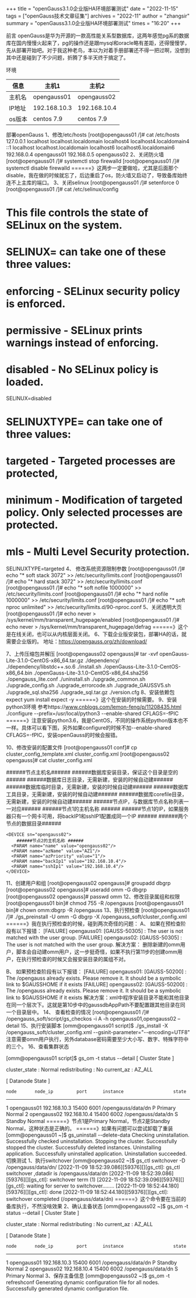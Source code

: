 +++
title = "openGauss3.1.0企业版HA环境部署测试"
date = "2022-11-15"
tags = ["openGauss技术文章征集"]
archives = "2022-11"
author = "zhangsir"
summary = "openGauss3.1.0企业版HA环境部署测试"
times = "16:20"
+++

前言
      openGauss是华为开源的一款高性能关系型数据库，这两年感觉pg系的数据库在国内慢慢火起来了，pg的操作还是跟mysql和oracle略有差距，还得慢慢学，先从部署开始吧。对于我这种老鸟，本以为对着手册部署还不得一把过啊，没想到其中还是碰到了不少问题，折腾了多半天终于搞定了。

环境

| 信息   | 主机1          | 主机2          |
|------|--------------|--------------|
| 主机名  | opengauss01  | opengauss02  |
| IP地址 | 192.168.10.3 | 192.168.10.4 |
| os版本 | centos 7.9   | centos 7.9   |



部署openGauss
1、修改/etc/hosts
[root@opengauss01 /]# cat /etc/hosts
127.0.0.1   localhost localhost.localdomain localhost4 localhost4.localdomain4
::1         localhost localhost.localdomain localhost6 localhost6.localdomain6
192.168.0.4 opengauss01
192.168.0.5 opengauss02
2、关闭防火墙
[root@opengauss01 /]# systemctl stop firewalld
[root@opengauss01 /]# systemctl disable firewalld
======》这两步一定要做哈，尤其是后面那个disable，我在做的时候就忘了，后边重启了os，防火墙又启动了，导致备库始终连不上主库的端口。
3、关闭selinux
[root@opengauss01 /]# setenforce 0
[root@opengauss01 /]# cat /etc/selinux/config 

# This file controls the state of SELinux on the system.
# SELINUX= can take one of these three values:
#     enforcing - SELinux security policy is enforced.
#     permissive - SELinux prints warnings instead of enforcing.
#     disabled - No SELinux policy is loaded.
SELINUX=disabled                          
# SELINUXTYPE= can take one of three values:
#     targeted - Targeted processes are protected,
#     minimum - Modification of targeted policy. Only selected processes are protected. 
#     mls - Multi Level Security protection.
SELINUXTYPE=targeted
4、 修改系统资源限制参数
[root@opengauss01 /]# echo "* soft stack 3072" >> /etc/security/limits.conf
[root@opengauss01 /]# echo "* hard stack 3072" >> /etc/security/limits.conf
[root@opengauss01 /]# echo "* soft nofile 1000000" >> /etc/security/limits.conf
[root@opengauss01 /]# echo "* hard nofile 1000000" >> /etc/security/limits.conf
[root@opengauss01 /]# echo "* soft nproc unlimited" >> /etc/security/limits.d/90-nproc.conf
5、关闭透明大页
[root@opengauss01 /]# echo never > /sys/kernel/mm/transparent_hugepage/enabled
[root@opengauss01 /]# echo never > /sys/kernel/mm/transparent_hugepage/defrag
======》这个是在线关闭，也可以从内核层面关闭。
6、下载企业版安装包，部署HA的话，就需要企业版的。
         地址：https://opengauss.org/zh/download/
        

7、上传压缩包并解压
[root@opengauss02 opengauss]# tar -xvf openGauss-Lite-3.1.0-CentOS-x86_64.tar.gz 
./dependency/
./dependency/libstdc++.so.6
./install.sh
./openGauss-Lite-3.1.0-CentOS-x86_64.bin
./openGauss-Lite-3.1.0-CentOS-x86_64.sha256
./opengauss_lite.conf
./uninstall.sh
./upgrade_common.sh
./upgrade_config.sh
./upgrade_errorcode.sh
./upgrade_GAUSSV5.sh
./upgrade_sql.sha256
./upgrade_sql.tar.gz
./version.cfg
8、安装依赖包expect
yum install expect -y
 ======》这个在安装的时候需要。
9、安装python3环境
参考https://www.cnblogs.com/lemon-feng/p/11208435.html   
./configure --prefix=/usr/local/python3 --enable-shared CFLAGS=-fPIC
 ======》注意安装python3.6，我是CentOS，不同的操作系统python版本也不一样。具体可以看下图，另外如果configure的时候不加--enable-shared  CFLAGS=-fPIC，安装openGauss的时候会报错。


10、修改安装的配置文件
[root@opengauss01 conf]# cp cluster_config_template.xml cluster_config.xml
[root@opengauss02 opengauss]# cat cluster_config.xml 
<?xml version="1.0" encoding="utf-8"?>
<ROOT>
  <CLUSTER>
    <PARAM name="clusterName" value="openGaussHA" />
      ######节点主机名######
    <PARAM name="nodeNames" value="opengauss01,opengauss02"/>  
      ######数据库安装目录，保证这个目录是空的######   
    <PARAM name="gaussdbAppPath" value="/opengauss/app" />
      ######数据库日志目录，无需新建，安装的时候自动建######
    <PARAM name="gaussdbLogPath" value="/opengauss/log/omm" />
      ######数据库临时目录，无需新建，安装的时候自动建######
    <PARAM name="tmpMppdbPath" value="/opengauss/tmp"/>
       ######数据库工具目录，无需新建，安装的时候自动建######
    <PARAM name="gaussdbToolPath" value="/opengauss/om" />
       ######数据库corefile目录，无需新建，安装的时候自动建######
    <PARAM name="corePath" value="/openguass/corefile"/>
       ######节点IP，与数据库节点名称列表一一对应######
    <PARAM name="backIp1s" value="192.168.10.3,192.168.10.4"/>
  </CLUSTER>
  
  <DEVICELIST>
    <DEVICE sn="opengauss01">
        ######节点1的主机名称 ######
      <PARAM name="name" value="opengauss01"/>
      <PARAM name="azName" value="AZ1"/>
      <PARAM name="azPriority" value="1"/>
        ######节点1的IP，如果服务器只有一个网卡可用，将backIP1和sshIP1配置成同一个IP ######
      <PARAM name="backIp1" value="192.168.10.3"/>
      <PARAM name="sshIp1" value="192.168.10.3"/>
      <!-- dn -->
      <PARAM name="dataNum" value="1"/>
      <PARAM name="dataPortBase" value="15400"/>
        ######两个节点的数据目录######
      <PARAM name="dataNode1" value="/opengauss/data/dn,opengauss02,/opengauss/data/dn"/>
      <PARAM name="dataNode1_syncNum" value="0"/>
    </DEVICE>

    <DEVICE sn="opengauss02">
        ######节点2的主机名称 ######
      <PARAM name="name" value="opengauss02"/>
      <PARAM name="azName" value="AZ1"/>
      <PARAM name="azPriority" value="1"/>
      <PARAM name="backIp1" value="192.168.10.4"/>
      <PARAM name="sshIp1" value="192.168.10.4"/>
    </DEVICE>
  </DEVICELIST>
</ROOT>
11、创建用户和组
[root@opengauss02 opengauss]# groupadd dbgrp
[root@opengauss02 opengauss]# useradd omm -G dbgrp
[root@opengauss02 opengauss]# passwd omm
12、修改目录属组和权限
[root@opengauss01 bin]# chmod 755 -R /opengauss
[root@opengauss01 bin]# chown omm:dbgrp -R /opengauss
13、执行预检查
[root@opengauss01 /]# ./gs_preinstall -U omm -G dbgrp -X /opengauss_soft/cluster_config.xml
======》我在执行预检查的时候，碰到两次奇怪的问题：
A、	如果在预检查阶段有以下报错：
[FAILURE] opengauss01:
[GAUSS-50305] : The user is not matched with the user group.
[FAILURE] opengauss02:
[GAUSS-50305] : The user is not matched with the user group.
解决方案：  删除新建的omm用户，脚本会自动建omm用户，这一步挺奇怪，如果不执行第11步的创建omm用户，在执行预检查的时候又会报安装目录的属组不对。
    
B、	如果预检查阶段有以下报错：
[FAILURE] opengauss01:
[GAUSS-50200] : The /opengauss already exists. Please remove it. It should be a symbolic link to $GAUSSHOME if it exists
[FAILURE] opengauss02:
[GAUSS-50200] : The /opengauss already exists. Please remove it. It should be a symbolic link to $GAUSSHOME if it exists
解决方案：xml中程序安装目录不能和其他目录在同一个层次下。这就是第10步中的gaussdbAppPath不要配置跟其他目录在同一个目录层中。
14、 查看检查的情况
[root@opengauss01 /]# /opengauss_soft/script/gs_checkos -i A -h opengauss01,opengauss02 –detail
15、执行安装脚本
[omm@opengauss01 script]$ ./gs_install -X /opengauss_soft/cluster_config.xml --gsinit-parameter="--encoding=UTF8"
   注意需要omm用户执行，另外database密码需要至少大小写、数字、特殊字符中的三个。
16、查看集群状态

[omm@opengauss01 script]$ gs_om -t status --detail
[   Cluster State   ]

cluster_state   : Normal
redistributing  : No
current_az      : AZ_ALL

[  Datanode State   ]

    node       node_ip         port      instance                   state
-----------------------------------------------------------------------------------------
1  opengauss01 192.168.10.3    15400      6001 /opengauss/data/dn   P Primary Normal
2  opengauss02 192.168.10.4    15400      6002 /opengauss/data/dn   S Standby Normal
======》节点1是Primary Normal，节点2是Standby Normal，这种状态是正确的。
======》如果有问题可以尝试卸载了重装
[omm@opengauss01 ~]$ gs_uninstall --delete-data
Checking uninstallation.
Successfully checked uninstallation.
Stopping the cluster.
Successfully stopped the cluster.
Successfully deleted instances.
Uninstalling application.
Successfully uninstalled application.
Uninstallation succeeded.
切换测试
1、执行switchover
[omm@opengauss02 ~]$ gs_ctl switchover -D /opengauss/data/dn/
[2022-11-09 18:52:39.086][59376][][gs_ctl]: gs_ctl switchover ,datadir is /opengauss/data/dn 
[2022-11-09 18:52:39.086][59376][][gs_ctl]: switchover term (1)
[2022-11-09 18:52:39.096][59376][][gs_ctl]: waiting for server to switchover........
[2022-11-09 18:52:44.180][59376][][gs_ctl]: done
[2022-11-09 18:52:44.180][59376][][gs_ctl]: switchover completed (/opengauss/data/dn)
======》这个命令要在当前的备库执行，不然没啥效果
2、确认主备状态
[omm@opengauss02 ~]$  gs_om -t status --detail
[   Cluster State   ]

cluster_state   : Normal
redistributing  : No
current_az      : AZ_ALL

[  Datanode State   ]

    node       node_ip         port      instance                   state
-----------------------------------------------------------------------------------------
1  opengauss01 192.168.10.3    15400      6001 /opengauss/data/dn   P Standby Normal
2  opengauss02 192.168.10.4    15400      6002 /opengauss/data/dn   S Primary Normal
3、保存主备信息
[omm@opengauss02 ~]$ gs_om -t refreshconf
Generating dynamic configuration file for all nodes.
Successfully generated dynamic configuration file.